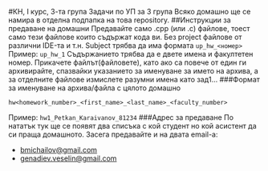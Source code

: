 #КН, I курс, 3-та група
Задачи по УП за 3 група 
Всяко домашно ще се намира в отделна подпапка 
на това repository. 
##Инструкции за предаване на домашни
Предавайте само .cpp (или .c) файлове, 
тоест само тeзи файлoве които съдържат кода ви. 
Без project файлове от различни IDE-та и т.н. 
Subject трябва да има формата `up_hw_<номер>` 
Пример: `up_hw_1` 
Съдържанието трябва да е двете имена и факултетен номер. 
Прикачете файлът(файловете), като ако са повече от един 
ги архивирайте, спазвайки указанието за именуване за името на архива, 
а за отделните файлове измислете разумни имена като зад1... 
###Формат за именуване на архива/файла с цялото домашно 
```
hw<homework_number>_<first_name>_<last_name>_<faculty_number>
```
Пример: 
`hw1_Petkan_Karaivanov_81234`
###Адрес за предаване
По нататък тук ще се появят два списъка с кой студент 
но кой асистент да си праща домашното.
Засега предавайте и на двата email-a: 

* bmichailov@gmail.com
* genadiev.veselin@gmail.com


